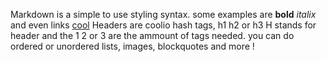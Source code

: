 Markdown is a simple to use styling syntax.
some examples are **bold** *italix* and even links [cool](www.google.com)
Headers are coolio hash tags, h1 h2 or h3 H stands for header and the 1 2 or 3 are the ammount of tags needed.
you can do ordered or unordered lists, images, blockquotes and more !